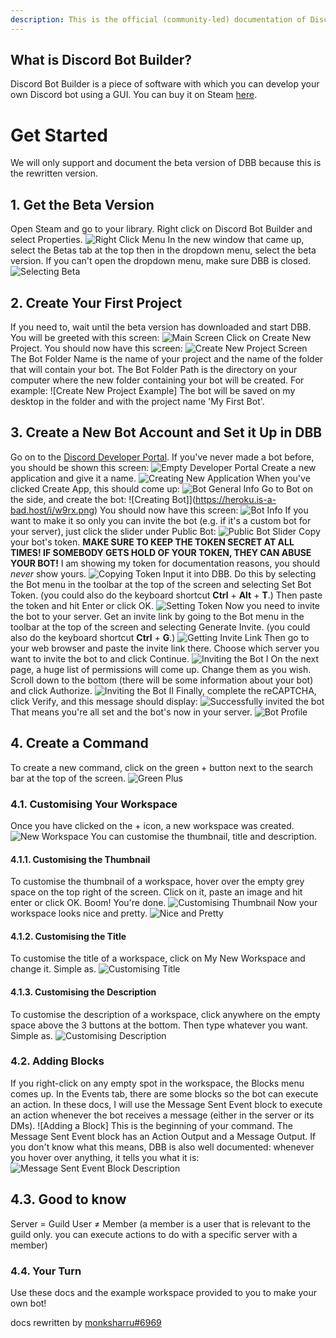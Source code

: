 ```yaml
---
description: This is the official (community-led) documentation of Discord Bot Builder.
---
```

## What is Discord Bot Builder?
Discord Bot Builder is a piece of software with which you can develop your own Discord bot using a GUI. You can buy it on Steam [here](https://store.steampowered.com/app/1119570/Discord_Bot_Builder/).

# Get Started

We will only support and document the beta version of DBB because this is the rewritten version.

## 1. Get the Beta Version

Open Steam and go to your library.
Right click on Discord Bot Builder and select Properties. ![Right Click Menu](https://heroku.is-a-bad.host/i/qvwi.png)
In the new window that came up, select the Betas tab at the top then in the dropdown menu, select the beta version. If you can't open the dropdown menu, make sure DBB is closed. ![Selecting Beta](https://heroku.is-a-bad.host/i/47eh.png)

## 2. Create Your First Project

If you need to, wait until the beta version has downloaded and start DBB. You will be greeted with this screen: ![Main Screen](https://heroku.is-a-bad.host/i/6cyb.png)
Click on Create New Project. You should now have this screen: ![Create New Project Screen](https://heroku.is-a-bad.host/i/j0aw.png)
The Bot Folder Name is the name of your project and the name of the folder that will contain your bot.
The Bot Folder Path is the directory on your computer where the new folder containing your bot will be created.
For example: ![Create New Project Example]
The bot will be saved on my desktop in the folder and with the project name 'My First Bot'.

## 3. Create a New Bot Account and Set it Up in DBB

Go on to the [Discord Developer Portal](https://discordapp.com/developers). If you've never made a bot before, you should be shown this screen: ![Empty Developer Portal](https://heroku.is-a-bad.host/i/njjm.png)
Create a new application and give it a name. ![Creating New Application](https://heroku.is-a-bad.host/i/0k7v.png)
When you've clicked Create App, this should come up: ![Bot General Info](https://heroku.is-a-bad.host/i/z2u6.png)
Go to Bot on the side, and create the bot: ![Creating Bot]](https://heroku.is-a-bad.host/i/w9rx.png)
You should now have this screen: ![Bot Info](https://heroku.is-a-bad.host/i/h8mz.png)
If you want to make it so only you can invite the bot \(e.g. if it's a custom bot for your server\), just click the slider under Public Bot: ![Public Bot Slider](https://heroku.is-a-bad.host/i/a55q.png)
Copy your bot's token. **MAKE SURE TO KEEP THE TOKEN SECRET AT ALL TIMES! IF SOMEBODY GETS HOLD OF YOUR  TOKEN, THEY CAN ABUSE YOUR BOT!** I am showing my token for documentation reasons, you should *never* show yours. ![Copying Token](https://heroku.is-a-bad.host/i/mcf1.png)
Input it into DBB. Do this by selecting the Bot menu in the toolbar at the top of the screen and selecting Set Bot Token. \(you could also do the keyboard shortcut **Ctrl** + **Alt** + **T**.\) Then paste the token and hit Enter or click OK. ![Setting Token](https://heroku.is-a-bad.host/i/esq5.png)
Now you need to invite the bot to your server. Get an invite link by going to the Bot menu in the toolbar at the top of the screen and selecting Generate Invite. \(you could also do the keyboard shortcut **Ctrl** + **G**.\) ![Getting Invite Link](https://heroku.is-a-bad.host/i/rvwr.png)
Then go to your web browser and paste the invite link there. Choose which server you want to invite the bot to and click Continue. ![Inviting the Bot I](https://heroku.is-a-bad.host/i/31l6.png)
On the next page, a huge list of permissions will come up. Change them as you wish. Scroll down to the bottom \(there will be some information about your bot\) and click Authorize. ![Inviting the Bot II](https://heroku.is-a-bad.host/i/fjii.png)
Finally, complete the reCAPTCHA, click Verify, and this message should display: ![Successfully invited the bot](https://heroku.is-a-bad.host/i/fgcr.png)
That means you're all set and the bot's now in your server. ![Bot Profile](https://heroku.is-a-bad.host/i/ww5x.png)

## 4. Create a Command

To create a new command, click on the green + button next to the search bar at the top of the screen. ![Green Plus](https://heroku.is-a-bad.host/i/4d54.png)

### 4.1. Customising Your Workspace

Once you have clicked on the + icon, a new workspace was created. ![New Workspace](https://heroku.is-a-bad.host/i/y4in.png)
You can customise the thumbnail, title and description.

#### 4.1.1. Customising the Thumbnail

To customise the thumbnail of a workspace, hover over the empty grey space on the top right of the screen. Click on it, paste an image and hit enter or click OK. Boom! You're done. ![Customising Thumbnail](https://heroku.is-a-bad.host/i/8une.png)
Now your workspace looks nice and pretty. ![Nice and Pretty](https://heroku.is-a-bad.host/i/nobz.png)

#### 4.1.2. Customising the Title

To customise the title of a workspace, click on My New Workspace and change it. Simple as. ![Customising Title](https://heroku.is-a-bad.host/i/j55a.png)

#### 4.1.3. Customising the Description

To customise the description of a workspace, click anywhere on the empty space above the 3 buttons at the bottom. Then type whatever you want. Simple as. ![Customising Description](https://heroku.is-a-bad.host/i/utk1.png)

### 4.2. Adding Blocks

If you right-click on any empty spot in the workspace, the Blocks menu comes up. In the Events tab, there are some blocks so the bot can execute an action. In these docs, I will use the Message Sent Event block to execute an action whenever the bot receives a message \(either in the server or its DMs\). ![Adding a Block]
This is the beginning of your command. The Message Sent Event block has an Action Output and a Message Output. If you don't know what this means, DBB is also well documented: whenever you hover over anything, it tells you what it is: ![Message Sent Event Block Description](https://heroku.is-a-bad.host/i/1duq.png)

## 4.3. Good to know

Server = Guild
User ≠ Member \(a member is a user that is relevant to the guild only. you can execute actions to do with a specific server with a member\)

### 4.4. Your Turn

Use these docs and the example workspace provided to you to make your own bot!

docs rewritten by [monksharru#6969](https://discordapp.com/channels/@me/696741395045548083)
